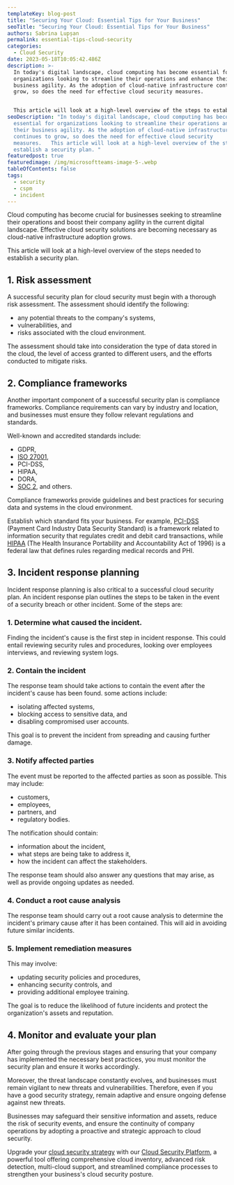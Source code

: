 ```yaml
---
templateKey: blog-post
title: "Securing Your Cloud: Essential Tips for Your Business"
seoTitle: "Securing Your Cloud: Essential Tips for Your Business"
authors: Sabrina Lupșan
permalink: essential-tips-cloud-security
categories:
  - Cloud Security
date: 2023-05-18T10:05:42.486Z
description: >-
  In today's digital landscape, cloud computing has become essential for
  organizations looking to streamline their operations and enhance their
  business agility. As the adoption of cloud-native infrastructure continues to
  grow, so does the need for effective cloud security measures. 


  This article will look at a high-level overview of the steps to establish a security plan: performing a risk assessment, conducting an incident response plan, monitoring and evaluating how that plan is working, and making efforts to become compliant with international standards.
seoDescription: "In today's digital landscape, cloud computing has become
  essential for organizations looking to streamline their operations and enhance
  their business agility. As the adoption of cloud-native infrastructure
  continues to grow, so does the need for effective cloud security
  measures.   This article will look at a high-level overview of the steps to
  establish a security plan. "
featuredpost: true
featuredimage: /img/microsoftteams-image-5-.webp
tableOfContents: false
tags:
  - security
  - cspm
  - incident
---
```

C﻿loud computing has become crucial for businesses seeking to streamline their operations and boost their company agility in the current digital landscape. Effective cloud security solutions are becoming necessary as cloud-native infrastructure adoption grows.

T﻿his article will look at a high-level overview of the steps needed to establish a security plan.

## 1﻿. Risk assessment

A﻿ successful security plan for cloud security must begin with a thorough risk assessment. The assessment should identify the following:

* a﻿ny potential threats to the company's systems,
* v﻿ulnerabilities, and
* r﻿isks associated with the cloud environment.

T﻿he assessment should take into consideration the type of data stored in the cloud, the level of access granted to different users, and the efforts conducted to mitigate risks.

## 2. Compliance frameworks 

Another important component of a successful security plan is compliance frameworks. Compliance requirements can vary by industry and location, and businesses must ensure they follow relevant regulations and standards.  

Well-known and accredited standards include: 

* GDPR,  
* [ISO 27001](https://cyscale.com/blog/new-iso27001-2022-version/),  
* PCI-DSS, 
* HIPAA, 
* DORA, 
* [SOC 2](https://cyscale.com/blog/soc-2-compliance-in-cloud/), and others. 

Compliance frameworks provide guidelines and best practices for securing data and systems in the cloud environment.  

Establish which standard fits your business. For example, [PCI-DSS](https://cyscale.com/blog/pci-dss-compliance-in-cloud/) (Payment Card Industry Data Security Standard) is a framework related to information security that regulates credit and debit card transactions, while [HIPAA](https://cyscale.com/blog/hipaa-compliance-in-cloud/) (The Health Insurance Portability and Accountability Act of 1996) is a federal law that defines rules regarding medical records and PHI. 

## 3. Incident response planning 

Incident response planning is also critical to a successful cloud security plan. An incident response plan outlines the steps to be taken in the event of a security breach or other incident. Some of the steps are: 

### 1﻿. Determine what caused the incident.

F﻿inding the incident's cause is the first step in incident response. This could entail reviewing security rules and procedures, looking over employees interviews, and reviewing system logs.

### 2﻿. Contain the incident

T﻿he response team should take actions to contain the event after the incident's cause has been found. some actions include:

* i﻿solating affected systems,
* b﻿locking access to sensitive data, and
* d﻿isabling compromised user accounts.

T﻿his goal is to prevent the incident from spreading and causing further damage.

### 3﻿. Notify affected parties

T﻿he event must be reported to the affected parties as soon as possible. This may include:

* c﻿ustomers,
* e﻿mployees,
* p﻿artners, and
* r﻿egulatory bodies.

T﻿he notification should contain:

* i﻿nformation about the incident,
* w﻿hat steps are being take to address it,
* h﻿ow the incident can affect the stakeholders.

T﻿he response team should also answer any questions that may arise, as well as provide ongoing updates as needed.

### 4﻿. Conduct a root cause analysis

T﻿he response team should carry out a root cause analysis to determine the incident's primary cause after it has been contained. This will aid in avoiding future similar incidents.

### 5. Implement remediation measures

This may involve: 

* updating security policies and procedures,  
* enhancing security controls, and  
* providing additional employee training.  

The goal is to reduce the likelihood of future incidents and protect the organization's assets and reputation. 

## 4. Monitor and evaluate your plan 

After going through the previous stages and ensuring that your company has implemented the necessary best practices, you must monitor the security plan and ensure it works accordingly.  

Moreover, the threat landscape constantly evolves, and businesses must remain vigilant to new threats and vulnerabilities. Therefore, even if you have a good security strategy, remain adaptive and ensure ongoing defense against new threats.  

Businesses may safeguard their sensitive information and assets, reduce the risk of security events, and ensure the continuity of company operations by adopting a proactive and strategic approach to cloud security.

Upgrade your [cloud security strategy](https://cyscale.com/blog/cloud-security-strategy-best-practices-tutorials/) with our [Cloud Security Platform](https://cyscale.com/), a powerful tool offering comprehensive cloud inventory, advanced risk detection, multi-cloud support, and streamlined compliance processes to strengthen your business's cloud security posture.